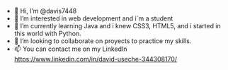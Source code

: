 - 👋 Hi, I’m @davis7448
- 👀 I’m interested in web development and i´m a student
- 🌱 I’m currently learning Java and i knew CSS3, HTML5, and i started in this world with Python. 
- 💞️ I’m looking to collaborate on proyects to practice my skills.
- 📫 You can contact me on my LinkedIn https://www.linkedin.com/in/david-useche-344308170/

